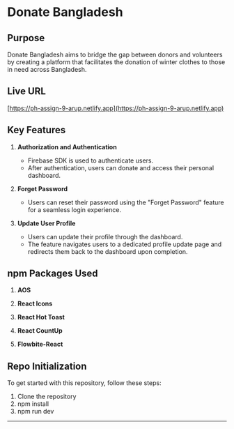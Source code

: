 # Donate Bangladesh

## Purpose

Donate Bangladesh aims to bridge the gap between donors and volunteers by creating a platform that facilitates the donation of winter clothes to those in need across Bangladesh.

## Live URL

[https://ph-assign-9-arup.netlify.app](https://ph-assign-9-arup.netlify.app)

## Key Features

1. **Authorization and Authentication**

   - Firebase SDK is used to authenticate users.
   - After authentication, users can donate and access their personal dashboard.

2. **Forget Password**

   - Users can reset their password using the "Forget Password" feature for a seamless login experience.

3. **Update User Profile**
   - Users can update their profile through the dashboard.
   - The feature navigates users to a dedicated profile update page and redirects them back to the dashboard upon completion.

## npm Packages Used

1. **AOS**

2. **React Icons**

3. **React Hot Toast**

4. **React CountUp**

5. **Flowbite-React**


## Repo Initialization

To get started with this repository, follow these steps:

1. Clone the repository
2. npm install
3. npm run dev
 
---
